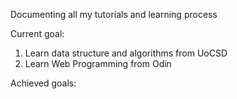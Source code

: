 Documenting all my tutorials and learning process

Current goal:
1. Learn data structure and algorithms from UoCSD
2. Learn Web Programming from Odin

Achieved goals: